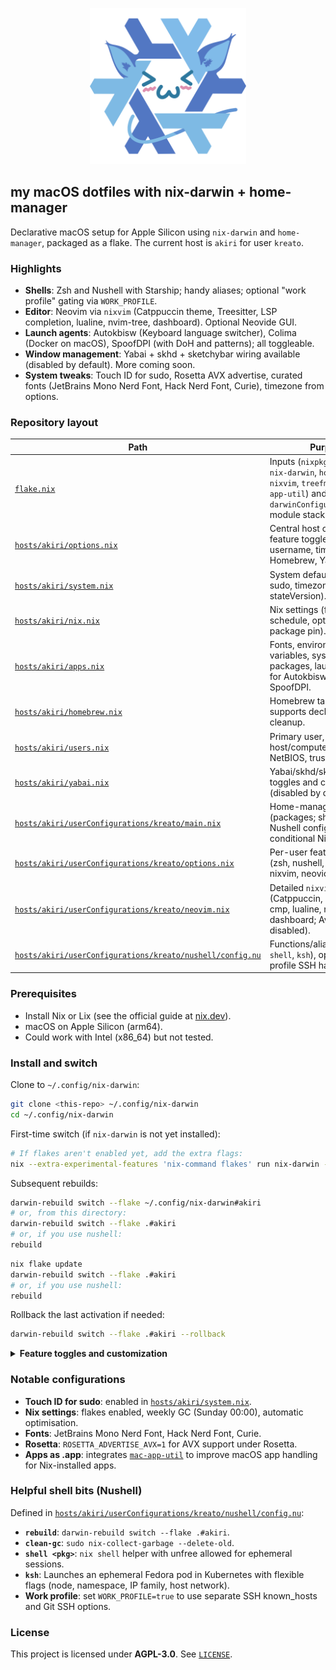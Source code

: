 <p align="center">
  <img src="https://raw.githubusercontent.com/yunfachi/NixOwOS/master/assets/nixowos-snowflake-colours.svg" width="250px" alt="NixOwOS logo">
</p>

## my macOS dotfiles with nix-darwin + home-manager

Declarative macOS setup for Apple Silicon using `nix-darwin` and `home-manager`, packaged as a flake.
The current host is `akiri` for user `kreato`.

### Highlights
- **Shells**: Zsh and Nushell with Starship; handy aliases; optional "work profile" gating via `WORK_PROFILE`.
- **Editor**: Neovim via `nixvim` (Catppuccin theme, Treesitter, LSP completion, lualine, nvim-tree, dashboard). Optional Neovide GUI.
- **Launch agents**: Autokbisw (Keyboard language switcher), Colima (Docker on macOS), SpoofDPI (with DoH and patterns); all toggleable.
- **Window management**: Yabai + skhd + sketchybar wiring available (disabled by default). More coming soon.
- **System tweaks**: Touch ID for sudo, Rosetta AVX advertise, curated fonts (JetBrains Mono Nerd Font, Hack Nerd Font, Curie), timezone from options.

### Repository layout
| Path | Purpose |
| - | - |
| [`flake.nix`](flake.nix) | Inputs (`nixpkgs-unstable`, `nix-darwin`, `home-manager`, `nixvim`, `treefmt-nix`, `mac-app-util`) and `darwinConfigurations.akiri` module stack. |
| [`hosts/akiri/options.nix`](hosts/akiri/options.nix) | Central host options and feature toggles (hostname, username, time, services, Homebrew, Yabai). |
| [`hosts/akiri/system.nix`](hosts/akiri/system.nix) | System defaults (Touch ID sudo, timezone, platform, stateVersion). |
| [`hosts/akiri/nix.nix`](hosts/akiri/nix.nix) | Nix settings (flakes, GC schedule, optimise, package pin). |
| [`hosts/akiri/apps.nix`](hosts/akiri/apps.nix) | Fonts, environment variables, system packages, launchd agents for Autokbisw, Colima, SpoofDPI. |
| [`hosts/akiri/homebrew.nix`](hosts/akiri/homebrew.nix) | Homebrew taps/casks; supports declarative cleanup. |
| [`hosts/akiri/users.nix`](hosts/akiri/users.nix) | Primary user, host/computer name, SMB NetBIOS, trusted Nix users. |
| [`hosts/akiri/yabai.nix`](hosts/akiri/yabai.nix) | Yabai/skhd/sketchybar toggles and configs (disabled by default). |
| [`hosts/akiri/userConfigurations/kreato/main.nix`](hosts/akiri/userConfigurations/kreato/main.nix) | Home-manager entry (packages; shells; Starship; Nushell config/env; conditional Nixvim import). |
| [`hosts/akiri/userConfigurations/kreato/options.nix`](hosts/akiri/userConfigurations/kreato/options.nix) | Per-user feature toggles (zsh, nushell, starship, nixvim, neovide). |
| [`hosts/akiri/userConfigurations/kreato/neovim.nix`](hosts/akiri/userConfigurations/kreato/neovim.nix) | Detailed `nixvim` setup (Catppuccin, Treesitter, cmp, lualine, nvim-tree, dashboard; Avante disabled). |
| [`hosts/akiri/userConfigurations/kreato/nushell/config.nu`](hosts/akiri/userConfigurations/kreato/nushell/config.nu) | Functions/aliases (`clean-gc`, `shell`, `ksh`), optional work profile SSH handling. |

### Prerequisites
- Install Nix or Lix (see the official guide at [nix.dev](https://nix.dev)).
- macOS on Apple Silicon (arm64).
 - Could work with Intel (x86_64) but not tested.

### Install and switch
Clone to `~/.config/nix-darwin`:

```bash
git clone <this-repo> ~/.config/nix-darwin
cd ~/.config/nix-darwin
```

First-time switch (if `nix-darwin` is not yet installed):

```bash
# If flakes aren't enabled yet, add the extra flags:
nix --extra-experimental-features 'nix-command flakes' run nix-darwin -- switch --flake ~/.config/nix-darwin#akiri
```

Subsequent rebuilds:

```bash
darwin-rebuild switch --flake ~/.config/nix-darwin#akiri
# or, from this directory:
darwin-rebuild switch --flake .#akiri
# or, if you use nushell:
rebuild
```

```bash
nix flake update
darwin-rebuild switch --flake .#akiri
# or, if you use nushell:
rebuild
```

Rollback the last activation if needed:

```bash
darwin-rebuild switch --flake .#akiri --rollback
```

<details>
<summary><strong>Feature toggles and customization</strong></summary>

- **Host options (edit [`hosts/akiri/options.nix`](hosts/akiri/options.nix))**:
  - **Basics**:
    - `hostName` (string)
    - `userName` (string)
    - `time.timeZone` (string)
    - `security.sudo.touchIdAuth` (bool)
  - **Services**:
    - `services.autokbisw.enable` (bool), `services.autokbisw.startOnLogin` (bool)
    - `services.colima.enable` (bool), `services.colima.startOnLogin` (bool)
    - `services.spoofdpi.enable` (bool), `services.spoofdpi.enableDoh` (bool), `services.spoofdpi.windowSize` (int), `services.spoofdpi.startOnLogin` (bool)
    - `services.spoofdpi.patterns` (list of strings; regex word-boundary matched)
  - **Homebrew**:
    - `homebrew.enable` (bool), `homebrew.autoUpdate` (bool), `homebrew.declarative` (bool; controls cleanup mode)
  - **Window management**:
    - `yabai.enable` (bool), `yabai.skhd.enable` (bool), `yabai.sketchybar.enable` (bool)
- **User options (edit [`hosts/akiri/userConfigurations/kreato/options.nix`](hosts/akiri/userConfigurations/kreato/options.nix))**:
  - `programs.zsh.enable`, `programs.nushell.enable`, `programs.starship.enable`, `programs.nixvim.enable`, `programs.neovide.enable`
- **Lists you can customize**:
  - [`hosts/akiri/options.nix`](hosts/akiri/options.nix): `services.spoofdpi.patterns` (list of domains/keywords)
- [`hosts/akiri/apps.nix`](hosts/akiri/apps.nix):
  - `fonts.packages` (list)
  - `environment.systemPackages` (list)
- [`hosts/akiri/homebrew.nix`](hosts/akiri/homebrew.nix):
  - `homebrew.taps` (list)
  - `homebrew.casks` (list)
- [`hosts/akiri/userConfigurations/kreato/main.nix`](hosts/akiri/userConfigurations/kreato/main.nix):
  - `home.packages` (list)
- **Neovim**: customize plugins in [`hosts/akiri/userConfigurations/kreato/neovim.nix`](hosts/akiri/userConfigurations/kreato/neovim.nix).

Example: add a SpoofDPI site pattern in `hosts/akiri/options.nix`:

```nix
services.spoofdpi.patterns = [
  "discord"
  "your-new-domain"
];
```

</details>

### Notable configurations
- **Touch ID for sudo**: enabled in [`hosts/akiri/system.nix`](hosts/akiri/system.nix).
- **Nix settings**: flakes enabled, weekly GC (Sunday 00:00), automatic optimisation.
- **Fonts**: JetBrains Mono Nerd Font, Hack Nerd Font, Curie.
- **Rosetta**: `ROSETTA_ADVERTISE_AVX=1` for AVX support under Rosetta.
- **Apps as .app**: integrates [`mac-app-util`](https://github.com/hraban/mac-app-util) to improve macOS app handling for Nix-installed apps.

### Helpful shell bits (Nushell)
Defined in [`hosts/akiri/userConfigurations/kreato/nushell/config.nu`](hosts/akiri/userConfigurations/kreato/nushell/config.nu):
- **`rebuild`**: `darwin-rebuild switch --flake .#akiri`.
- **`clean-gc`**: `sudo nix-collect-garbage --delete-old`.
- **`shell <pkg>`**: `nix shell` helper with unfree allowed for ephemeral sessions.
- **`ksh`**: Launches an ephemeral Fedora pod in Kubernetes with flexible flags (node, namespace, IP family, host network).
- **Work profile**: set `WORK_PROFILE=true` to use separate SSH known_hosts and Git SSH options.

### License
This project is licensed under **AGPL-3.0**. See [`LICENSE`](LICENSE).
